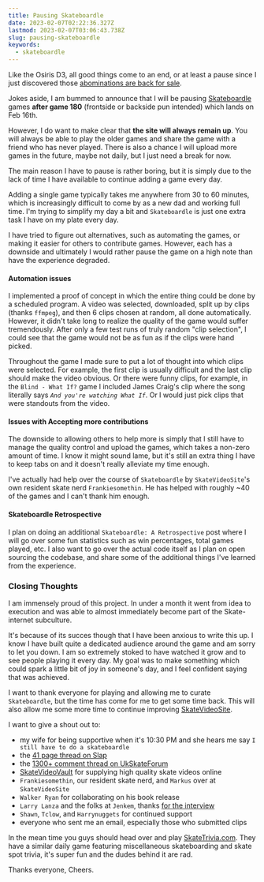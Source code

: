 ```yaml
---
title: Pausing Skateboardle
date: 2023-02-07T02:22:36.327Z
lastmod: 2023-02-07T03:06:43.738Z
slug: pausing-skateboardle
keywords:
  - skateboardle
---
```

Like the Osiris D3, all good things come to an end, or at least a pause since I just discovered those [abominations are back for sale](https://osirisshoes.com/products/d3-2001-black-black-black).

Jokes aside, I am bummed to announce that I will be pausing [Skateboardle](https://skateboardle.com) games **after game 180** (frontside or backside pun intended) which lands on Feb 16th.

However, I do want to make clear that **the site will always remain up**. You will always be able to play the older games and share the game with a friend who has never played. There is also a chance I will upload more games in the future, maybe not daily, but I just need a break for now.

The main reason I have to pause is rather boring, but it is simply due to the lack of time I have available to continue adding a game every day.

Adding a single game typically takes me anywhere from 30 to 60 minutes, which is increasingly difficult to come by as a new dad and working full time. I'm trying to simplify my day a bit and `Skateboardle` is just one extra task I have on my plate every day.

I have tried to figure out alternatives, such as automating the games, or making it easier for others to contribute games. However, each has a downside and ultimately I would rather pause the game on a high note than have the experience degraded.

#### Automation issues

I implemented a proof of concept in which the entire thing could be done by a scheduled program. A video was selected, downloaded, split up by clips (thanks `ffmpeg`), and then 6 clips chosen at random, all done automatically. However, it didn't take long to realize the quality of the game would suffer tremendously. After only a few test runs of truly random "clip selection", I could see that the game would not be as fun as if the clips were hand picked.

Throughout the game I made sure to put a lot of thought into which clips were selected. For example, the first clip is usually difficult and the last clip should make the video obvious. Or there were funny clips, for example, in the `Blind - What If?` game I included James Craig's clip where the song literally says *`And you're watching What If`*. Or I would just pick clips that were standouts from the video.

#### Issues with Accepting more contributions

The downside to allowing others to help more is simply that I still have to manage the quality control and upload the games, which takes a non-zero amount of time. I know it might sound lame, but it's still an extra thing I have to keep tabs on and it doesn't really alleviate my time enough.

I've actually had help over the course of `Skateboardle` by `SkateVideoSite`'s own resident skate nerd `Frankiesomethin`. He has helped with roughly ~40 of the games and I can't thank him enough.

#### Skateboardle Retrospective

I plan on doing an additional `Skateboardle: A Retrospective` post where I will go over some fun statistics such as win percentages, total games played, etc. I also want to go over the actual code itself as I plan on open sourcing the codebase, and share some of the additional things I've learned from the experience.

### Closing Thoughts

I am immensely proud of this project. In under a month it went from idea to execution and was able to almost immediately become part of the Skate-internet subculture.

It's because of its succes though that I have been anxious to write this up. I know I have built quite a dedicated audience around the game and am sorry to let you down. I am so extremely stoked to have watched it grow and to see people playing it every day. My goal was to make something which could spark a little bit of joy in someone's day, and I feel confident saying that was achieved.

I want to thank everyone for playing and allowing me to curate `Skateboardle`, but the time has come for me to get some time back. This will also allow me some more time to continue improving [SkateVideoSite](https://skatevideosite.com).

I want to give a shout out to:

- my wife for being supportive when it's 10:30 PM and she hears me say `I still have to do a skateboardle`
- the [41 page thread on Slap](https://www.slapmagazine.com/index.php?topic=123242.1200)
- the [1300+ comment thread on UkSkateForum](https://ukskateforum.co.uk/t/skateboardle-video-quiz-contains-spoilers/3082/1357)
- [SkateVideoVault](https://www.youtube.com/@SkateVideoVault) for supplying high quality skate videos online
- `Frankiesomethin`, our resident skate nerd, and `Markus` over at `SkateVideoSite`
- `Walker Ryan` for collaborating on his book release
- `Larry Lanza` and the folks at `Jenkem`, thanks [for the interview](https://www.jenkemmag.com/home/2022/09/22/a-quick-chat-with-the-creator-of-skateboardle-a-skate-trivia-game/)
- `Shawn`, `Tclow`, and `Harrynuggets` for continued support
- everyone who sent me an email, especially those who submitted clips

In the mean time you guys should head over and play [SkateTrivia.com](https://skatetrivia.com). They have a similar daily game featuring miscellaneous skateboarding and skate spot trivia, it's super fun and the dudes behind it are rad.

Thanks everyone, Cheers.
